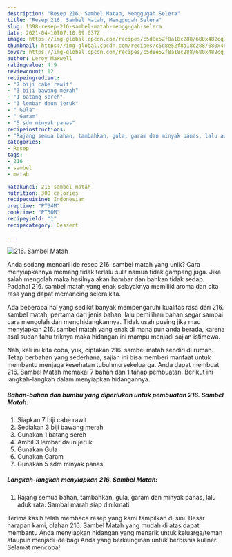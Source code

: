 ```yaml
---
description: "Resep 216. Sambel Matah, Menggugah Selera"
title: "Resep 216. Sambel Matah, Menggugah Selera"
slug: 1398-resep-216-sambel-matah-menggugah-selera
date: 2021-04-10T07:10:09.037Z
image: https://img-global.cpcdn.com/recipes/c5d8e52f8a18c288/680x482cq70/216-sambel-matah-foto-resep-utama.jpg
thumbnail: https://img-global.cpcdn.com/recipes/c5d8e52f8a18c288/680x482cq70/216-sambel-matah-foto-resep-utama.jpg
cover: https://img-global.cpcdn.com/recipes/c5d8e52f8a18c288/680x482cq70/216-sambel-matah-foto-resep-utama.jpg
author: Leroy Maxwell
ratingvalue: 4.9
reviewcount: 12
recipeingredient:
- "7 biji cabe rawit"
- "3 biji bawang merah"
- "1 batang sereh"
- "3 lembar daun jeruk"
- " Gula"
- " Garam"
- "5 sdm minyak panas"
recipeinstructions:
- "Rajang semua bahan, tambahkan, gula, garam dan minyak panas, lalu aduk rata. Sambal marah siap dinikmati"
categories:
- Resep
tags:
- 216
- sambel
- matah

katakunci: 216 sambel matah 
nutrition: 300 calories
recipecuisine: Indonesian
preptime: "PT34M"
cooktime: "PT30M"
recipeyield: "1"
recipecategory: Dessert

---
```



![216. Sambel Matah](https://img-global.cpcdn.com/recipes/c5d8e52f8a18c288/680x482cq70/216-sambel-matah-foto-resep-utama.jpg)

Anda sedang mencari ide resep 216. sambel matah yang unik? Cara menyiapkannya memang tidak terlalu sulit namun tidak gampang juga. Jika salah mengolah maka hasilnya akan hambar dan bahkan tidak sedap. Padahal 216. sambel matah yang enak selayaknya memiliki aroma dan cita rasa yang dapat memancing selera kita.



Ada beberapa hal yang sedikit banyak mempengaruhi kualitas rasa dari 216. sambel matah, pertama dari jenis bahan, lalu pemilihan bahan segar sampai cara mengolah dan menghidangkannya. Tidak usah pusing jika mau menyiapkan 216. sambel matah yang enak di mana pun anda berada, karena asal sudah tahu triknya maka hidangan ini mampu menjadi sajian istimewa.


Nah, kali ini kita coba, yuk, ciptakan 216. sambel matah sendiri di rumah. Tetap berbahan yang sederhana, sajian ini bisa memberi manfaat untuk membantu menjaga kesehatan tubuhmu sekeluarga. Anda dapat membuat 216. Sambel Matah memakai 7 bahan dan 1 tahap pembuatan. Berikut ini langkah-langkah dalam menyiapkan hidangannya.

<!--inarticleads1-->

##### Bahan-bahan dan bumbu yang diperlukan untuk pembuatan 216. Sambel Matah:

1. Siapkan 7 biji cabe rawit
1. Sediakan 3 biji bawang merah
1. Gunakan 1 batang sereh
1. Ambil 3 lembar daun jeruk
1. Gunakan  Gula
1. Gunakan  Garam
1. Gunakan 5 sdm minyak panas




<!--inarticleads2-->

##### Langkah-langkah menyiapkan 216. Sambel Matah:

1. Rajang semua bahan, tambahkan, gula, garam dan minyak panas, lalu aduk rata. Sambal marah siap dinikmati




Terima kasih telah membaca resep yang kami tampilkan di sini. Besar harapan kami, olahan 216. Sambel Matah yang mudah di atas dapat membantu Anda menyiapkan hidangan yang menarik untuk keluarga/teman ataupun menjadi ide bagi Anda yang berkeinginan untuk berbisnis kuliner. Selamat mencoba!
